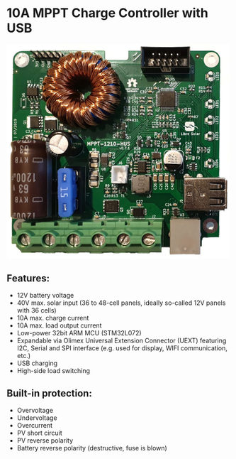 # 10A MPPT Charge Controller with USB

![Charge controller PCB](build/mppt-1210-hus_board.jpg)

## Features:

- 12V battery voltage
- 40V max. solar input (36 to 48-cell panels, ideally so-called 12V panels with 36 cells)
- 10A max. charge current
- 10A max. load output current
- Low-power 32bit ARM MCU (STM32L072)
- Expandable via Olimex Universal Extension Connector (UEXT) featuring
   I2C, Serial and SPI interface (e.g. used for display, WIFI communication, etc.)
- USB charging
- High-side load switching

## Built-in protection:

- Overvoltage
- Undervoltage
- Overcurrent
- PV short circuit
- PV reverse polarity
- Battery reverse polarity (destructive, fuse is blown)
